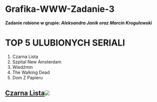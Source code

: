 <!--![czarnalista](https://user-images.githubusercontent.com/84681166/119272417-0256ca00-bc06-11eb-9c67-ce07bb9cd397.jpg)-->
# Grafika-WWW-Zadanie-3
<b> Zadanie robione w grupie: <i>Aleksandra Janik oraz Marcin Krogulewski</i></b>

<h1> TOP 5 ULUBIONYCH SERIALI </h1>
<ol>
  <li> Czarna Lista </li>
  <li> Szpital New Amsterdam </li>
  <li> Wiedźmin </li>
  <li> The Walking Dead </li>
  <li> Dom Z Papieru </li>
</ol>


<h2><a href="https://www.filmweb.pl/serial/Czarna+lista-2013-683563/descs">Czarna Lista</a><img src=![czarnalista]></h2>
<p>
  
